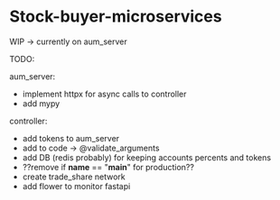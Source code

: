 # Stock-buyer-microservices

WIP -> currently on aum_server

TODO:

aum_server:
- implement httpx for async calls to controller
- add mypy

controller:
- add tokens to aum_server
- add to code -> @validate_arguments
- add DB (redis probably) for keeping accounts percents and tokens
- ??remove if __name__ == "__main__" for production??
- create trade_share network
- add flower to monitor fastapi

